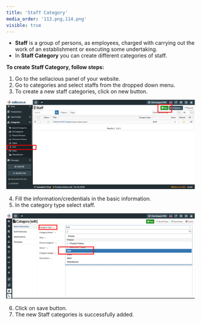 ```yaml
---
title: 'Staff Category'
media_order: '113.png,114.png'
visible: true
---
```


* **Staff** is a group of persons, as employees, charged with carrying out the work of an establishment or executing       some undertaking.
* In **Staff Category** you can create different categories of staff.

**To create Staff Category, follow steps:**

1. Go to the sellacious panel of your website.
2. Go to  categories and select staffs from the dropped down menu.
3. To create a new staff categories, click on new button.

![](113.png)

4. Fill the information/credentials in the basic information.
5. In the category type select staff.

![](114.png)

6. Click on save button.
7. The new Staff categories is successfully added.

